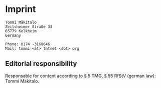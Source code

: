 Imprint
=======

    Tommi Mäkitalo
    Zeilsheimer Straße 33
    65779 Kelkheim
    Germany

    Phone: 0174 -3160646
    Mail: tommi <at> tntnet <dot> org

Editorial responsibility
------------------------

Responsable for content according to § 5 TMG, § 55 RfStV (german law):
Tommi Mäkitalo. 
